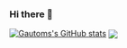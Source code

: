 ### Hi there 👋

[![Gautoms's GitHub stats](https://github-readme-stats.vercel.app/api?username=gautom5987&show_icons=true)](https://github.com/gautom5987/github-readme-stats)
<img align="center" src="https://github-readme-stats.vercel.app/api?username=gautom5987&show_icons=true" />


<!--
**gautom5987/gautom5987** is a ✨ _special_ ✨ repository because its `README.md` (this file) appears on your GitHub profile.

Here are some ideas to get you started:

- 🔭 I’m currently working on ...
- 🌱 I’m currently learning ...
- 👯 I’m looking to collaborate on ...
- 🤔 I’m looking for help with ...
- 💬 Ask me about ...
- 📫 How to reach me: ...
- 😄 Pronouns: ...
- ⚡ Fun fact: ...
-->
